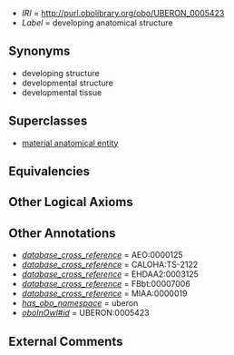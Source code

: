  * *IRI* = http://purl.obolibrary.org/obo/UBERON_0005423
 * *Label* = developing anatomical structure

## Synonyms

 * developing structure
 * developmental structure
 * developmental tissue

## Superclasses

 * [material anatomical entity](../../UBERON/65/UBERON_0000465.md)

## Equivalencies


## Other Logical Axioms


## Other Annotations

 * *[database_cross_reference](../../ef/oboInOwl#hasDbXref.md)* = AEO:0000125
 * *[database_cross_reference](../../ef/oboInOwl#hasDbXref.md)* = CALOHA:TS-2122
 * *[database_cross_reference](../../ef/oboInOwl#hasDbXref.md)* = EHDAA2:0003125
 * *[database_cross_reference](../../ef/oboInOwl#hasDbXref.md)* = FBbt:00007006
 * *[database_cross_reference](../../ef/oboInOwl#hasDbXref.md)* = MIAA:0000019
 * *[has_obo_namespace](../../ce/oboInOwl#hasOBONamespace.md)* = uberon
 * *[oboInOwl#id](../../id/oboInOwl#id.md)* = UBERON:0005423

## External Comments

